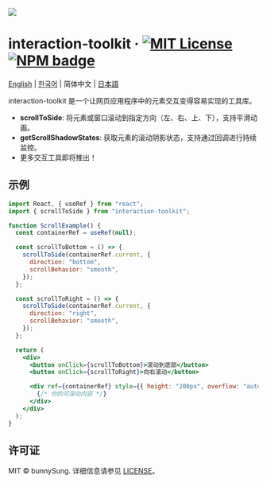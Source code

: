 ![](./docs/public/og.png)

# interaction-toolkit &middot; [![MIT License](https://img.shields.io/badge/license-MIT-blue.svg)](https://github.com/bunny-goorm/slash/blob/main/LICENSE) [![NPM badge](https://img.shields.io/npm/v/interaction-toolkit?logo=npm)](https://www.npmjs.com/package/interaction-toolkit)

[English](https://github.com/bunny-goorm/interaction-toolkit/blob/main/README.md) | [한국어](https://github.com/bunny-goorm/interaction-toolkit/blob/main/README-ko_kr.md) | 简体中文 | [日本語](https://github.com/bunny-goorm/interaction-toolkit/blob/main/README-ja_jp.md)

interaction-toolkit 是一个让网页应用程序中的元素交互变得容易实现的工具库。

- **scrollToSide**: 将元素或窗口滚动到指定方向（左、右、上、下），支持平滑动画。
- **getScrollShadowStates**: 获取元素的滚动阴影状态，支持通过回调进行持续监控。
- 更多交互工具即将推出！

## 示例

```jsx
import React, { useRef } from "react";
import { scrollToSide } from "interaction-toolkit";

function ScrollExample() {
  const containerRef = useRef(null);

  const scrollToBottom = () => {
    scrollToSide(containerRef.current, {
      direction: "bottom",
      scrollBehavior: "smooth",
    });
  };

  const scrollToRight = () => {
    scrollToSide(containerRef.current, {
      direction: "right",
      scrollBehavior: "smooth",
    });
  };

  return (
    <div>
      <button onClick={scrollToBottom}>滚动到底部</button>
      <button onClick={scrollToRight}>向右滚动</button>

      <div ref={containerRef} style={{ height: "200px", overflow: "auto" }}>
        {/* 你的可滚动内容 */}
      </div>
    </div>
  );
}
```

## 许可证

MIT © bunnySung. 详细信息请参见 [LICENSE](./LICENSE)。
